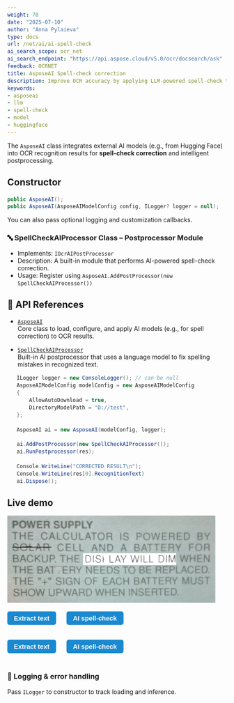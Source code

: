 ```yaml
---
weight: 70
date: "2025-07-10"
author: "Anna Pylaieva"
type: docs
url: /net/ai/ai-spell-check
ai_search_scope: ocr_net
ai_search_endpoint: "https://api.aspose.cloud/v5.0/ocr/docsearch/ask"
feedback: OCRNET
title: AsposeAI Spell-check correction
description: Improve OCR accuracy by applying LLM‑powered spell‑check to raw output.
keywords:
- asposeai
- llm
- spell-check
- model
- huggingface
---
```


<style>
	button {
		cursor: pointer;
		margin-right: 20px;
		margin-bottom: 20px;
		padding: 7px 15px;
		border: none;
		border-radius: 5px;
		background-color: #1a89d0;
		font-weight: 700;
		font-size: 15px;
		color: #ffffff;
	}

	button:hover {
		background-color: #3071a9;
	}

	button:focus {
		outline: none;
	}

	.duo {
		display: flex;
		flex-direction: row;
		align-items: stretch;
		margin-bottom: 20px;
	}

	.duo > * {
		margin-bottom: 0 !important;
	}

	.duo > pre {
		display: none;
		margin-left: 15px;
		min-width: 300px;
	}
	
</style>

The `AsposeAI` class integrates external AI models (e.g., from Hugging Face) into OCR recognition results for **spell-check correction** and intelligent postprocessing.

## Constructor

```csharp
public AsposeAI();
public AsposeAI(AsposeAIModelConfig config, ILogger? logger = null);
```

You can also pass optional logging and customization callbacks.

### 🔤 SpellCheckAIProcessor Class – Postprocessor Module

- Implements: `IOcrAIPostProcessor`
- Description: A built-in module that performs AI-powered spell-check correction.
- Usage: Register using `AsposeAI.AddPostProcessor(new SpellCheckAIProcessor())`

## 🔗 API References

- [`AsposeAI`](https://reference.aspose.com/ocr/net/aspose.ocr/asposeai/)  
  Core class to load, configure, and apply AI models (e.g., for spell correction) to OCR results.

- [`SpellCheckAIProcessor`](https://reference.aspose.com/ocr/net/aspose.ocr.ai/spellcheckaiprocessor/)  
  Built-in AI postprocessor that uses a language model to fix spelling mistakes in recognized text.


```csharp
   ILogger logger = new ConsoleLogger(); // can be null
   AsposeAIModelConfig modelConfig = new AsposeAIModelConfig
   {
       AllowAutoDownload = true,
       DirectoryModelPath = "D://test",
   };

   AsposeAI ai = new AsposeAI(modelConfig, logger);

   ai.AddPostProcessor(new SpellCheckAIProcessor());
   ai.RunPostprocessor(res);

   Console.WriteLine("CORRECTED RESULT\n");
   Console.WriteLine(res[0].RecognitionText)
   ai.Dispose();
```

## Live demo

<div class="duo">
<img src="demo.jpg" alt="AI spell-check" />
<pre class="rec-result">
 POWER SUPPLY
 THE CALCULATOR IS POWERED BY
 SOLAR CELL AND A BATTERY FOR
 BACKUP.THE DIS LAY WILL DIM WHEN
 THE BATERY NEEDSTO BEREPLACED
 THE"+"SIGN OF EACH BATTERY MUST
 SHOW UPWARD WHEN INSERTEDI
</pre>
<pre class="ai-result">
 POWER SUPPLY
THE CALCULATOR IS POWERED BY
SOLAR CELL AND A BATTERY FOR
BACKUP THE DISPLAY WILL DIM WHEN
THE BATTERY NEEDS TO BE REPLACED
THE"+"SIGN OF EACH BATTERY MUST
SHOW UPRIGHT WHEN INSERTED
</pre>
</div>
<button onclick="$('.duo > pre').slideDown(100)">Extract text</button>
<button onclick="$('.duo > ai-result').slideDown(100)">AI spell-check</button>

<button onclick="$('.rec-result').slideDown(100); $('.ai-result').slideUp(100);">Extract text</button>
<button onclick="$('.ai-result').slideDown(100)">AI spell-check</button>

### 🐞 Logging & error handling
Pass `ILogger` to constructor to track loading and inference.
